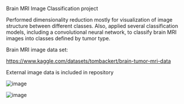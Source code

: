 Brain MRI Image Classification project

Performed dimensionality reduction mostly for visualization of image structure between different classes. Also, applied several classification models, including a convolutional neural network, to classify brain MRI images into classes defined by tumor type.

Brain MRI image data set:

https://www.kaggle.com/datasets/tombackert/brain-tumor-mri-data

External image data is included in repository

![image](https://github.com/user-attachments/assets/1d0e1243-aed6-41d3-b6a5-5c0b6a30efc7)

![image](https://github.com/user-attachments/assets/692d1336-6ed6-4de0-957b-a07cab1d1a83)



